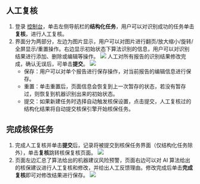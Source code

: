
## 人工复核
1. 登录 [控制台](https://console.cloud.tencent.com/cii)，单击左侧导航栏的**结构化任务**，用户可以对识别成功的任务单击**复核**，进行人工复核。
2. 界面分为两部分，左边为图片显示，用户可以对图片进行翻页/放大缩小/旋转/全屏显示/重置操作。右边显示初始状态下算法识别的信息，用户可以对识别结果进行添加、删除或编辑等操作。
![](https://main.qcloudimg.com/raw/ae8f5467f7da09e8451ca383684edee9.png)
人工对所有报告的识别结果修改完成，确认无误后，可单击**提交**。
![](https://main.qcloudimg.com/raw/aad7ec8f1ec5f696e5f600a817ce2eb4.png)
	- 保存：用户可以对单个报告进行保存操作，对当前报告的编辑信息进行保存。
	- 重置：单击重置后，页面信息会恢复到上一次暂存的状态，若没有暂存过，则恢复到机器识别出来的初始状态。
	- 提交：如果新建任务时选择自动触发核保设置，点击提交，人工复核过的结构化结果将自动提交核保引擎开始核保任务。



## 完成核保任务

1. 完成人工复核并单击**提交**后，记录将被提交到核保任务界面（仅结构化任务除外），单击**复核**跳转核保复核页面。
![](https://main.qcloudimg.com/raw/a0b6faa8e53668ee4ff8c9419ef39f5d.png)
2. 页面左边汇总了算法给出的机器建议风险预警，页面右边可以对 AI 算法给出的核保建议进行人工复核和修改，并给出人工反馈理由。修改完成后单击**完成复核**即可对修改结果进行保存。
![](https://main.qcloudimg.com/raw/5074e47f5ae312a91e8e69f66cfb1743.png)
